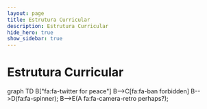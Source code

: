 ```yaml
---
layout: page
title: Estrutura Curricular
description: Estrutura Curricular
hide_hero: true
show_sidebar: true
---
```


<script src="mermaid.min.js"></script>
<script>mermaid.initialize({startOnLoad:true});</script>

# Estrutura Curricular

graph TD
    B["fa:fa-twitter for peace"]
    B-->C[fa:fa-ban forbidden]
    B-->D(fa:fa-spinner);
    B-->E(A fa:fa-camera-retro perhaps?);
